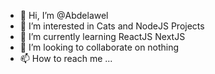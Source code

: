 - 👋 Hi, I’m @Abdelawel
- 👀 I’m interested in Cats and NodeJS Projects
- 🌱 I’m currently learning ReactJS NextJS
- 💞️ I’m looking to collaborate on nothing
- 📫 How to reach me ...

<!---
Abdelawel/Abdelawel is a ✨ special ✨ repository because its `README.md` (this file) appears on your GitHub profile.
You can click the Preview link to take a look at your changes.
--->
